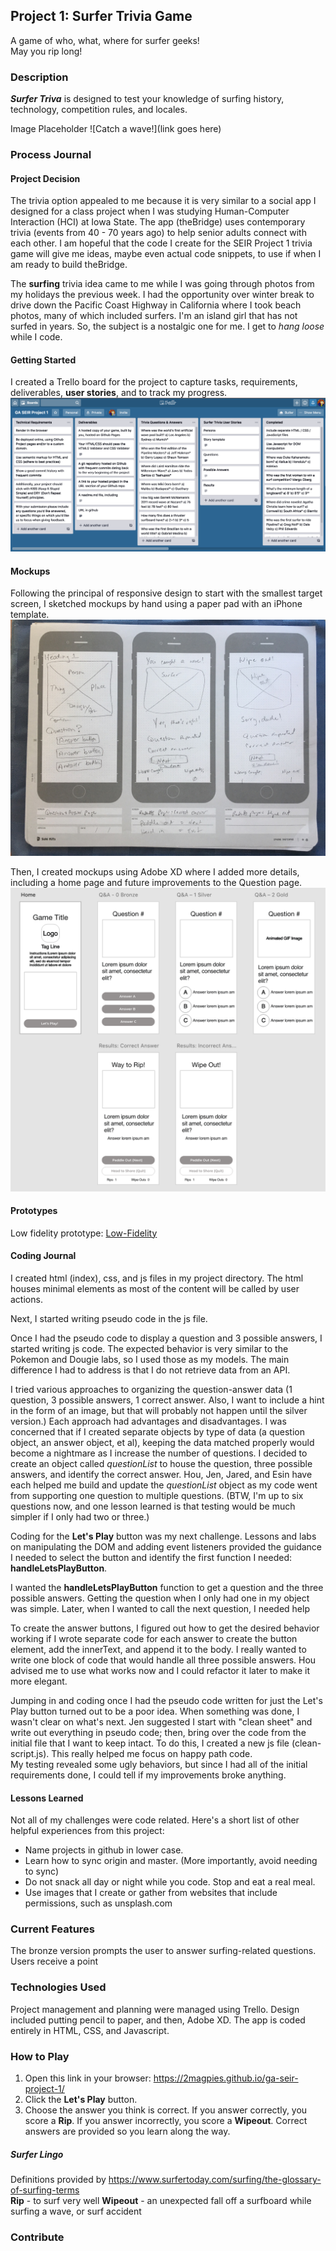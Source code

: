 ## Project 1: Surfer Trivia Game

A game of who, what, where for surfer geeks!  
May you rip long!

### Description

**_Surfer Triva_** is designed to test your knowledge of surfing history, technology, competition rules, and locales.

Image Placeholder
![Catch a wave!](link goes here)

### Process Journal

#### Project Decision

The trivia option appealed to me because it is very similar to a social app I designed for a class project when I was studying Human-Computer Interaction (HCI) at Iowa State. The app (theBridge) uses contemporary trivia (events from 40 - 70 years ago) to help senior adults connect with each other. I am hopeful that the code I create for the SEIR Project 1 trivia game will give me ideas, maybe even actual code snippets, to use if when I am ready to build theBridge.

The **surfing** trivia idea came to me while I was going through photos from my holidays the previous week. I had the opportunity over winter break to drive down the Pacific Coast Highway in California where I took beach photos, many of which included surfers. I'm an island girl that has not surfed in years. So, the subject is a nostalgic one for me. I get to _hang loose_ while I code.

#### Getting Started

I created a Trello board for the project to capture tasks, requirements, deliverables, **user stories**, and to track my progress.
![GA SEIR 129 Project 1 Trello Board](/images/trello_board.png)

#### Mockups

Following the principal of responsive design to start with the smallest target screen, I sketched mockups by hand using a paper pad with an iPhone template.
![Hand-sketched mockups](/images/IMG_6314.jpg)

Then, I created mockups using Adobe XD where I added more details, including a home page and future improvements to the Question page.
![XD mockups](/images/XD_Mockups.png)

#### Prototypes

Low fidelity prototype: [Low-Fidelity](https://xd.adobe.com/view/83474e16-2e69-4ae0-5a98-d1051f513d9e-f576/)

#### Coding Journal

I created html (index), css, and js files in my project directory. The html houses minimal elements as most of the content will be called by user actions.

Next, I started writing pseudo code in the js file.

Once I had the pseudo code to display a question and 3 possible answers, I started writing js code. The expected behavior is very similar to the Pokemon and Dougie labs, so I used those as my models. The main difference I had to address is that I do not retrieve data from an API.

I tried various approaches to organizing the question-answer data (1 question, 3 possible answers, 1 correct answer. Also, I want to include a hint in the form of an image, but that will probably not happen until the silver version.)
Each approach had advantages and disadvantages. I was concerned that if I created separate objects by type of data (a question object, an answer object, et al), keeping the data matched properly would become a nightmare as I increase the number of questions. I decided to create an object called _questionList_ to house the question, three possible answers, and identify the correct answer. Hou, Jen, Jared, and Esin have each helped me build and update the _questionList_ object as my code went from supporting one question to multiple questions. (BTW, I'm up to six questions now, and one lesson learned is that testing would be much simpler if I only had two or three.)

Coding for the **Let's Play** button was my next challenge. Lessons and labs on manipulating the DOM and adding event listeners provided the guidance I needed to select the button and identify the first function I needed: **handleLetsPlayButton**.

I wanted the **handleLetsPlayButton** function to get a question and the three possible answers. Getting the question when I only had one in my object was simple. Later, when I wanted to call the next question, I needed help

To create the answer buttons, I figured out how to get the desired behavior working if I wrote separate code for each answer to create the button element, add the innerText, and append it to the body. I really wanted to write one block of code that would handle all three possible answers. Hou advised me to use what works now and I could refactor it later to make it more elegant.

Jumping in and coding once I had the pseudo code written for just the Let's Play button turned out to be a poor idea. When something was done, I wasn't clear on what's next. Jen suggested I start with "clean sheet" and write out everything in pseudo code; then, bring over the code from the initial file that I want to keep intact. To do this, I created a new js file (clean-script.js). This really helped me focus on happy path code.  
My testing revealed some ugly behaviors, but since I had all of the initial requirements done, I could tell if my improvements broke anything.

#### Lessons Learned

Not all of my challenges were code related. Here's a short list of other helpful experiences from this project:

- Name projects in github in lower case.
- Learn how to sync origin and master. (More importantly, avoid needing to sync)
- Do not snack all day or night while you code. Stop and eat a real meal.
- Use images that I create or gather from websites that include permissions, such as unsplash.com

### Current Features

The bronze version prompts the user to answer surfing-related questions. Users receive a point

### Technologies Used

Project management and planning were managed using Trello. Design included putting pencil to paper, and then, Adobe XD.
The app is coded entirely in HTML, CSS, and Javascript.

### How to Play

1. Open this link in your browser: https://2magpies.github.io/ga-seir-project-1/
2. Click the **Let's Play** button.
3. Choose the answer you think is correct.
   If you answer correctly, you score a **Rip**. If you answer incorrectly, you score a **Wipeout**. Correct answers are provided so you learn along the way.

##### Surfer Lingo

Definitions provided by https://www.surfertoday.com/surfing/the-glossary-of-surfing-terms  
**Rip** - to surf very well
**Wipeout** - an unexpected fall off a surfboard while surfing a wave, or surf accident

### Contribute
